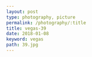 ```yaml
---
layout: post
type: photography, picture
permalink: /photography/:title
title: vegas-39
date: 2018-01-08
keyword: vegas
path: 39.jpg
---
```



